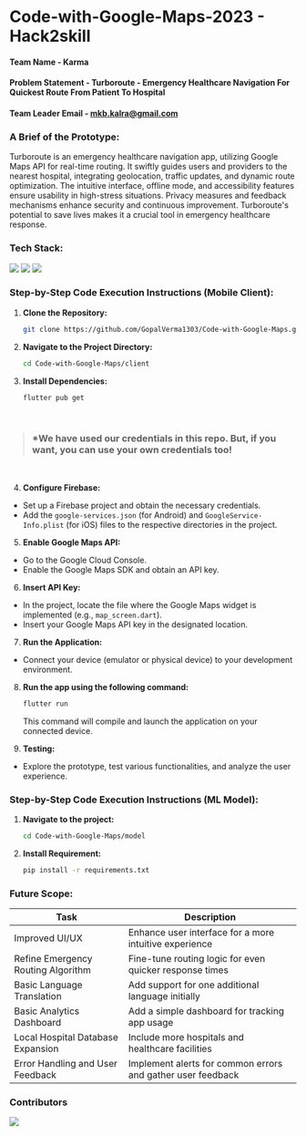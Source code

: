 # Code-with-Google-Maps-2023 - Hack2skill

#### Team Name - Karma
#### Problem Statement - Turboroute - Emergency Healthcare Navigation For Quickest Route From Patient To Hospital
#### Team Leader Email - mkb.kalra@gmail.com

### A Brief of the Prototype:
Turboroute is an emergency healthcare navigation app, utilizing Google Maps API for real-time routing. It swiftly guides users and providers to the nearest hospital, integrating geolocation, traffic updates, and dynamic route optimization. The intuitive interface, offline mode, and accessibility features ensure usability in high-stress situations. Privacy measures and feedback mechanisms enhance security and continuous improvement. Turboroute's potential to save lives makes it a crucial tool in emergency healthcare response.
  
### Tech Stack: 
   <img src="https://img.shields.io/badge/Flutter-02569B?style=for-the-badge&logo=flutter&logoColor=white" />
   <img src="https://img.shields.io/badge/Firebase-039BE5?style=for-the-badge&logo=Firebase&logoColor=white" />
   <img src="https://img.shields.io/badge/GoogleCloud-%234285F4.svg?style=for-the-badge&logo=google-cloud&logoColor=white" />
   
### Step-by-Step Code Execution Instructions (Mobile Client):

1. **Clone the Repository:**

   ```bash
   git clone https://github.com/GopalVerma1303/Code-with-Google-Maps.git
   ```
2. **Navigate to the Project Directory:**

   ```bash
   cd Code-with-Google-Maps/client
   ```

3. **Install Dependencies:**

    ```bash
    flutter pub get
    ```

<br>

> ### *We have used our credentials in this repo. But, if you want, you can use your own credentials too!

<br>

4. **Configure Firebase:**

  - Set up a Firebase project and obtain the necessary credentials.
  - Add the `google-services.json` (for Android) and `GoogleService-Info.plist` (for iOS) files to the respective directories in the project.

5. **Enable Google Maps API:**

  - Go to the Google Cloud Console.
  - Enable the Google Maps SDK and obtain an API key.

6. **Insert API Key:**

  - In the project, locate the file where the Google Maps widget is implemented (e.g., `map_screen.dart`).
  - Insert your Google Maps API key in the designated location.

7. **Run the Application:**

  - Connect your device (emulator or physical device) to your development environment.

8. **Run the app using the following command:**

    ```bash
    flutter run
    ```

    This command will compile and launch the application on your connected device.

9. **Testing:**

  - Explore the prototype, test various functionalities, and analyze the user experience.

### Step-by-Step Code Execution Instructions (ML Model):

1. **Navigate to the project:**
   ```bash
   cd Code-with-Google-Maps/model
   ```
2. **Install Requirement:**
   
    ```bash
    pip install -r requirements.txt
    ```
  
### Future Scope:

| Task                                | Description                                            |
|-------------------------------------|--------------------------------------------------------|
| Improved UI/UX                      | Enhance user interface for a more intuitive experience  |
| Refine Emergency Routing Algorithm   | Fine-tune routing logic for even quicker response times |
| Basic Language Translation           | Add support for one additional language initially       |
| Basic Analytics Dashboard            | Add a simple dashboard for tracking app usage           |
| Local Hospital Database Expansion    | Include more hospitals and healthcare facilities        |
| Error Handling and User Feedback     | Implement alerts for common errors and gather user feedback |

### Contributors

<a href="https://github.com/CodeDeployingSquad/docs/graphs/contributors">
  <img src="https://contrib.rocks/image?repo=CodeDeployingSquad/docs" />
</a>

